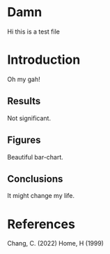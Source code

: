 # Damn
Hi this is a test file

# Introduction

Oh my gah!

## Results
Not significant.

## Figures

Beautiful bar-chart.

## Conclusions

It might change my life.

# References

Chang, C. (2022)
Home, H (1999)
